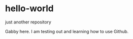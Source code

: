 # hello-world
just another repository

Gabby here. I am testing out and learning how to use Github. 
